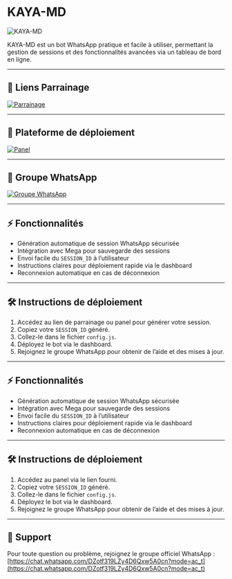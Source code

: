 # KAYA-MD

![KAYA-MD](https://files.catbox.moe/ya7puq.jpg)

KAYA-MD est un bot WhatsApp pratique et facile à utiliser, permettant la gestion de sessions et des fonctionnalités avancées via un tableau de bord en ligne.

---

## 🔗 Liens Parrainage
[![Parrainage](https://img.shields.io/badge/Parrainage-Visiter-green?style=for-the-badge&logo=whatsapp)](https://kaya-md-session-id-0hdu.onrender.com/)

---

## 🔗 Plateforme de déploiement
[![Panel](https://img.shields.io/badge/Panel-Accéder-blue?style=for-the-badge&logo=github)](https://dashboard.katabump.com/auth/login#483bf6)

---

## 🔗 Groupe WhatsApp
[![Groupe WhatsApp](https://img.shields.io/badge/Groupe_WhatsApp-Rejoindre-green?style=for-the-badge&logo=whatsapp)](https://chat.whatsapp.com/DZotf319LZy4D6Qxw5A0cn?mode=ac_t)

---

## ⚡ Fonctionnalités
- Génération automatique de session WhatsApp sécurisée
- Intégration avec Mega pour sauvegarde des sessions
- Envoi facile du `SESSION_ID` à l’utilisateur
- Instructions claires pour déploiement rapide via le dashboard
- Reconnexion automatique en cas de déconnexion

---

## 🛠️ Instructions de déploiement
1. Accédez au lien de parrainage ou panel pour générer votre session.  
2. Copiez votre `SESSION_ID` généré.  
3. Collez-le dans le fichier `config.js`.  
4. Déployez le bot via le dashboard.  
5. Rejoignez le groupe WhatsApp pour obtenir de l’aide et des mises à jour.
---

## ⚡ Fonctionnalités
- Génération automatique de session WhatsApp sécurisée
- Intégration avec Mega pour sauvegarde des sessions
- Envoi facile du `SESSION_ID` à l’utilisateur
- Instructions claires pour déploiement rapide via le dashboard
- Reconnexion automatique en cas de déconnexion

---

## 🛠️ Instructions de déploiement
1. Accédez au panel via le lien fourni.  
2. Copiez votre `SESSION_ID` généré.  
3. Collez-le dans le fichier `config.js`.  
4. Déployez le bot via le dashboard.  
5. Rejoignez le groupe WhatsApp pour obtenir de l’aide et des mises à jour.

---

## 💬 Support
Pour toute question ou problème, rejoignez le groupe officiel WhatsApp :  
[https://chat.whatsapp.com/DZotf319LZy4D6Qxw5A0cn?mode=ac_t](https://chat.whatsapp.com/DZotf319LZy4D6Qxw5A0cn?mode=ac_t)
